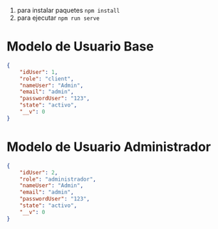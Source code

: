1. para instalar paquetes 
```npm install```
2. para ejecutar
```npm run serve```

# Modelo de Usuario Base
```json
{
    "idUser": 1,
    "role": "client",
    "nameUser": "Admin",
    "email": "admin",
    "passwordUser": "123",
    "state": "activo",
    "__v": 0
}
```
# Modelo de Usuario Administrador
```json
{
    "idUser": 2,
    "role": "administrador",
    "nameUser": "Admin",
    "email": "admin",
    "passwordUser": "123",
    "state": "activo",
    "__v": 0
}
```